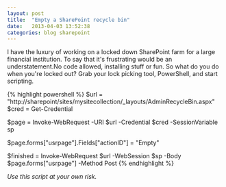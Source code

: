 ```yaml
---
layout: post
title:  "Empty a SharePoint recycle bin"
date:   2013-04-03 13:52:38
categories: blog sharepoint
---
```


I have the luxury of working on a locked down SharePoint farm for a large financial institution. To say that it's frustrating would be an understatement.No code allowed, installing stuff or fun. So what do you do when you're locked out? Grab your lock picking tool, PowerShell, and start scripting.

{% highlight powershell %}
$url = "http://sharepoint/sites/mysitecollection/_layouts/AdminRecycleBin.aspx"
$cred = Get-Credential

$page = Invoke-WebRequest -URI $url -Credential $cred -SessionVariable sp

$page.forms["usrpage"].Fields["actionID"] = "Empty"

$finished = Invoke-WebRequest $url -WebSession $sp -Body $page.forms["usrpage"] -Method Post
{% endhighlight %}

_Use this script at your own risk._